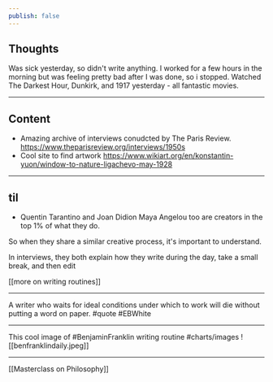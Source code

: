 ```yaml
---
publish: false
---
```

## Thoughts
Was sick yesterday, so didn't write anything. I worked for a few hours in the morning but was feeling pretty bad after I was done, so i stopped. Watched The Darkest Hour, Dunkirk, and 1917 yesterday - all fantastic movies.

***
## Content
- Amazing archive of interviews conudcted by The Paris Review.
	https://www.theparisreview.org/interviews/1950s
- Cool site to find artwork https://www.wikiart.org/en/konstantin-yuon/window-to-nature-ligachevo-may-1928

***
## til
- Quentin Tarantino and Joan Didion Maya Angelou too are creators in the top 1% of what they do.

So when they share a similar creative process, it's important to understand.

In interviews, they both explain how they write during the day, take a small break, and then edit

[[more on writing routines]]

---
A writer who waits for ideal conditions under which to work will die without putting a word on paper. #quote #EBWhite

---
This cool image of #BenjaminFranklin writing routine #charts/images
![[benfranklindaily.jpeg]]

---
[[Masterclass on Philosophy]]